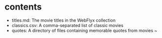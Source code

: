# contents

* titles.md: The movie titles in the WebFlyx collection
* classics.csv: A comma-separated list of classic movies
* quotes: A directory of files containing memorable quotes from movies
~
